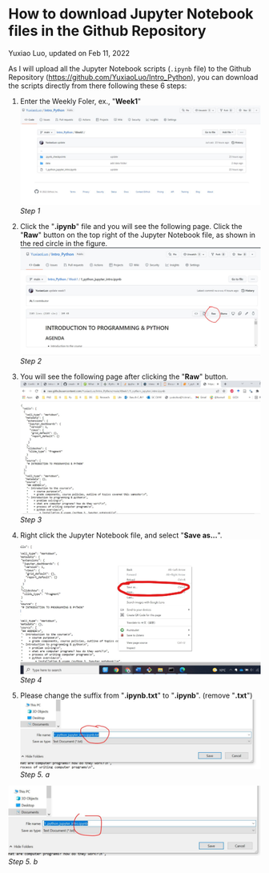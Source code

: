 # How to download Jupyter Notebook files in the Github Repository 

Yuxiao Luo, updated on Feb 11, 2022

As I will upload all the Jupyter Notebook scripts (`.ipynb` file) to the Github Repository (https://github.com/YuxiaoLuo/Intro_Python), you can download the scripts directly from there following these 6 steps:

1. Enter the Weekly Foler, ex., "**Week1**"
![Step1](/data/github0.JPG)
*Step 1*

2. Click the "**.ipynb**" file and you will see the following page. Click the "**Raw**" button on the top right of the Jupyter Notebook file, as shown in the red circle in the figure. 
![Step2](/data/github1.JPG)
*Step 2*

3. You will see the following page after clicking the "**Raw**" button. 
![Step3](/data/github2.JPG)
*Step 3*

4. Right click the Jupyter Notebook file, and select "**Save as...**". 
![Step4](/data/github3.JPG)
*Step 4*

5. Please change the suffix from "**.ipynb.txt**" to "**.ipynb**". (remove "**.txt**")
![Step5](/data/github4.JPG)
*Step 5. a*

![Step5](/data/github5.JPG)
*Step 5. b*